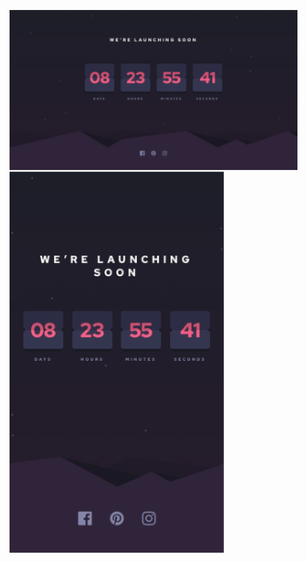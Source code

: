 ![Design preview for the Launch countdown timer coding challenge](./design/desktop-design.jpg)
![Design preview for the Launch countdown timer coding challenge](./design/mobile-design.jpg)
